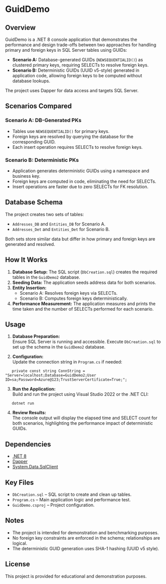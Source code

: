 # GuidDemo

## Overview

GuidDemo is a .NET 8 console application that demonstrates the performance and design trade-offs between two approaches for handling primary and foreign keys in SQL Server tables using GUIDs:

- **Scenario A:** Database-generated GUIDs (`NEWSEQUENTIALID()`) as clustered primary keys, requiring SELECTs to resolve foreign keys.
- **Scenario B:** Deterministic GUIDs (UUID v5-style) generated in application code, allowing foreign keys to be computed without database lookups.

The project uses Dapper for data access and targets SQL Server.

## Scenarios Compared

### Scenario A: DB-Generated PKs

- Tables use `NEWSEQUENTIALID()` for primary keys.
- Foreign keys are resolved by querying the database for the corresponding GUID.
- Each insert operation requires SELECTs to resolve foreign keys.

### Scenario B: Deterministic PKs

- Application generates deterministic GUIDs using a namespace and business key.
- Foreign keys are computed in code, eliminating the need for SELECTs.
- Insert operations are faster due to zero SELECTs for FK resolution.

## Database Schema

The project creates two sets of tables:

- `Addresses_DB` and `Entities_DB` for Scenario A.
- `Addresses_Det` and `Entities_Det` for Scenario B.

Both sets store similar data but differ in how primary and foreign keys are generated and resolved.

## How It Works

1. **Database Setup:** The SQL script (`DbCreation.sql`) creates the required tables in the `GuidDemo2` database.
2. **Seeding Data:** The application seeds address data for both scenarios.
3. **Entity Insertion:** 
   - Scenario A: Resolves foreign keys via SELECTs.
   - Scenario B: Computes foreign keys deterministically.
4. **Performance Measurement:** The application measures and prints the time taken and the number of SELECTs performed for each scenario.

## Usage

1. **Database Preparation:**  
   Ensure SQL Server is running and accessible. Execute `DbCreation.sql` to set up the schema in the `GuidDemo2` database.

2. **Configuration:**  
   Update the connection string in `Program.cs` if needed:
```
   private const string ConnString = "Server=localhost;Database=GuidDemo2;User ID=sa;Password=Azure@123;TrustServerCertificate=True;";
```

3. **Run the Application:**  
   Build and run the project using Visual Studio 2022 or the .NET CLI:
```
   dotnet run
```

4. **Review Results:**  
   The console output will display the elapsed time and SELECT count for both scenarios, highlighting the performance impact of deterministic GUIDs.

## Dependencies

- [.NET 8](https://dotnet.microsoft.com/)
- [Dapper](https://github.com/DapperLib/Dapper)
- [System.Data.SqlClient](https://www.nuget.org/packages/System.Data.SqlClient/)

## Key Files

- `DbCreation.sql` – SQL script to create and clean up tables.
- `Program.cs` – Main application logic and performance test.
- `GuidDemo.csproj` – Project configuration.

## Notes

- The project is intended for demonstration and benchmarking purposes.
- No foreign key constraints are enforced in the schema; relationships are logical.
- The deterministic GUID generation uses SHA-1 hashing (UUID v5 style).

## License

This project is provided for educational and demonstration purposes.
